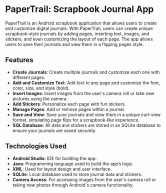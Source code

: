 # PaperTrail: Scrapbook Journal App

PaperTrail is an Android scrapbook application that allows users to create and customize digital journals. With PaperTrail, users can create unique scrapbook-style journals by adding pages, inserting text, images, and stickers, and even customizing the layout of each page. The app allows users to save their journals and view them in a flipping pages style.

## Features

- **Create Journals**: Create multiple journals and customize each one with different pages.
- **Add and Customize Text**: Add text to any page and customize the font, color, size, and style (bold).
- **Insert Images**: Insert images from the user's camera roll or take new pictures using the camera.
- **Add Stickers**: Personalize each page with fun stickers.
- **Manage Pages**: Add or remove pages within a journal.
- **Save and View**: Save your journals and view them in a unique curl-view format, simulating page flips for a scrapbook-like experience.
- **SQL Database**: All data and stickers are stored in an SQLite database to ensure your journals are saved securely.

## Technologies Used

- **Android Studio**: IDE for building the app.
- **Java**: Programming language used to build the app’s logic.
- **XML**: Used for layout design and user interface.
- **SQLite**: Local database used to store journal data and stickers. 
- **Camera Access**: For accessing images from the user's camera roll or taking new photos through Android's camera functionality.



